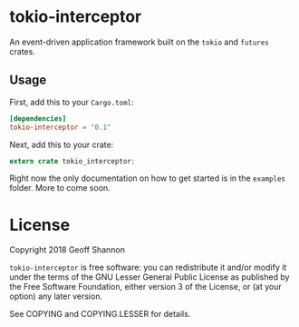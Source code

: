 # tokio-interceptor

An event-driven application framework built on the `tokio` and
`futures` crates.

## Usage

First, add this to your `Cargo.toml`:

```toml
[dependencies]
tokio-interceptor = "0.1"
```

Next, add this to your crate:

```rust
extern crate tokio_interceptor;
```

Right now the only documentation on how to get started is in the
`examples` folder.  More to come soon.

# License

Copyright 2018 Geoff Shannon

`tokio-interceptor` is free software: you can redistribute it and/or
modify it under the terms of the GNU Lesser General Public License as
published by the Free Software Foundation, either version 3 of the
License, or (at your option) any later version.

See COPYING and COPYING.LESSER for details.
